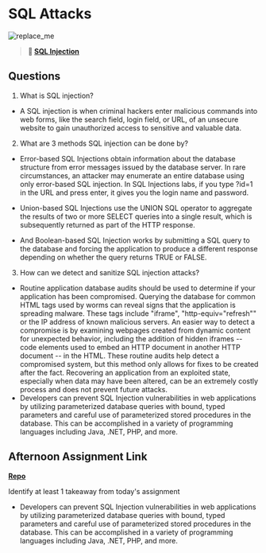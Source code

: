 # SQL Attacks


![replace_me](https://codeworks.blob.core.windows.net/public/assets/img/illustrations/placeholder.svg)

> **📖 [SQL Injection](https://codeworksacademy.com/fs-student-guide/resources/wk11/03-SQL-Injection)**

## Questions

1. What is SQL injection?
- A SQL injection is when criminal hackers enter malicious commands into web forms, like the search field, login field, or URL, of an unsecure website to gain unauthorized access to sensitive and valuable data.


2. What are 3 methods SQL injection can be done by?
- Error-based SQL Injections obtain information about the database structure from error messages issued by the database server. In rare circumstances, an attacker may enumerate an entire database using only error-based SQL injection.
In SQL Injections labs, if you type ?id=1 in the URL and press enter, it gives you the login name and password.

- Union-based SQL Injections use the UNION SQL operator to aggregate the results of two or more SELECT queries into a single result, which is subsequently returned as part of the HTTP response.

- And Boolean-based SQL Injection works by submitting a SQL query to the database and forcing the application to produce a different response depending on whether the query returns TRUE or FALSE.




3. How can we detect and sanitize SQL injection attacks?
- Routine application database audits should be used to determine if your application has been compromised. Querying the database for common HTML tags used by worms can reveal signs that the application is spreading malware. These tags include "iframe", "http-equiv="refresh"" or the IP address of known malicious servers. An easier way to detect a compromise is by examining webpages created from dynamic content for unexpected behavior, including the addition of hidden iframes -- code elements used to embed an HTTP document in another HTTP document -- in the HTML. These routine audits help detect a compromised system, but this method only allows for fixes to be created after the fact. Recovering an application from an exploited state, especially when data may have been altered, can be an extremely costly process and does not prevent future attacks.
- Developers can prevent SQL Injection vulnerabilities in web applications by utilizing parameterized database queries with bound, typed parameters and careful use of parameterized stored procedures in the database. This can be accomplished in a variety of programming languages including Java, .NET, PHP, and more.


## Afternoon Assignment Link

**[Repo](https://github.com/Lumine3449/<ASSIGNMENT_REPO>)**

Identify at least 1 takeaway from today's assignment
- Developers can prevent SQL Injection vulnerabilities in web applications by utilizing parameterized database queries with bound, typed parameters and careful use of parameterized stored procedures in the database. This can be accomplished in a variety of programming languages including Java, .NET, PHP, and more.